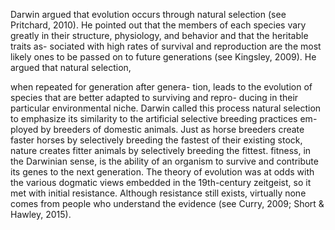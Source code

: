Darwin argued that evolution occurs through natural
selection (see Pritchard, 2010). He pointed out that the
members of each species vary greatly in their structure,
physiology, and behavior and that the heritable traits as-
sociated with high rates of survival and reproduction are
the most likely ones to be passed on to future generations
(see Kingsley, 2009). He argued that natural selection,

when repeated for generation after genera-
tion, leads to the evolution of species that
are better adapted to surviving and repro-
ducing in their particular environmental
niche. Darwin called this process natural
selection to emphasize its similarity to the
artificial selective breeding practices em-
ployed by breeders of domestic animals.
Just as horse breeders create faster horses
by selectively breeding the fastest of their
existing stock, nature creates fitter animals
by selectively breeding the fittest. fitness,
in the Darwinian sense, is the ability of
an organism to survive and contribute its
genes to the next generation.
The theory of evolution was at odds
with the various dogmatic views embedded
in the 19th-century zeitgeist, so it met with
initial resistance. Although resistance still
exists, virtually none comes from people
who understand the evidence (see Curry,
2009; Short & Hawley, 2015).

